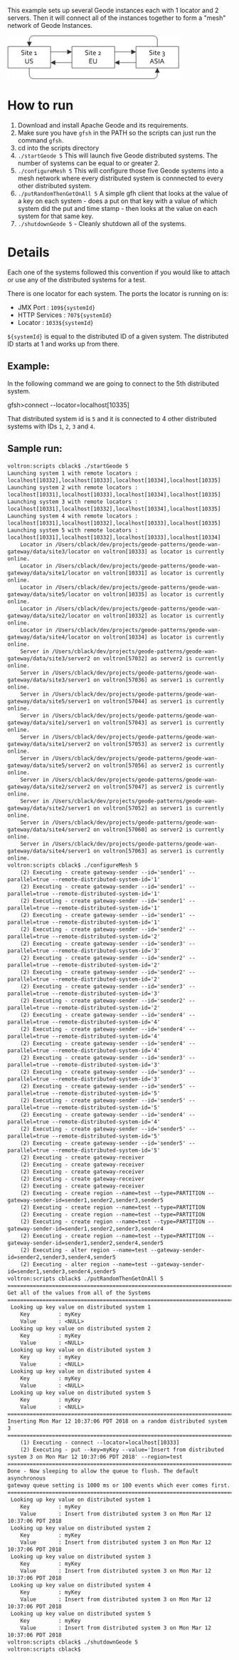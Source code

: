 This example sets up several Geode instances each with 1 locator and 2 servers.   Then it will connect all of the instances together to form a "mesh" network of Geode Instances.  

![Mesh Network](images/multisite-topology-parallel.png)


# How to run

1. Download and install Apache Geode and its requirements.
2. Make sure you have `gfsh` in the PATH so the scripts can just run the command `gfsh`.
3. cd into the scripts directory
3. `./startGeode 5`  This will launch five Geode distributed systems.   The number of systems can be equal to or greater 2.
4. `./configureMesh 5`  This will configure those five Geode systems into a mesh network where every distributed system is connnected to every other distributed system.
5. `./putRandomThenGetOnAll 5`  A simple gfh client that looks at the value of a key on each system - does a put on that key with a value of which system did the put and time stamp - then looks at the value on each system for that same key.
6. `./shutdownGeode 5` - Cleanly shutdown all of the systems.

# Details

Each one of the systems followed this convention if you would like to attach or use any of the distributed systems for a test.

There is one locator for each system.   The ports the locator is running on is:

* JMX Port : `109${systemId}`
* HTTP Services : `707${systemId}`
* Locator : `1033${systemId}`

`${systemId}` is equal to the distributed ID of a given system.   The distributed ID starts at 1 and works up from there.

## Example:

In the following command we are going to connect to the 5th distributed system.   

gfsh>connect --locator=localhost[10335]

That distributed system id is `5` and it is connected to 4 other distributed systems with IDs `1`, `2`, `3` and `4`.


## Sample run:

```
voltron:scripts cblack$ ./startGeode 5
Launching system 1 with remote locators : localhost[10332],localhost[10333],localhost[10334],localhost[10335]
Launching system 2 with remote locators : localhost[10331],localhost[10333],localhost[10334],localhost[10335]
Launching system 3 with remote locators : localhost[10331],localhost[10332],localhost[10334],localhost[10335]
Launching system 4 with remote locators : localhost[10331],localhost[10332],localhost[10333],localhost[10335]
Launching system 5 with remote locators : localhost[10331],localhost[10332],localhost[10333],localhost[10334]
	Locator in /Users/cblack/dev/projects/geode-patterns/geode-wan-gateway/data/site3/locator on voltron[10333] as locator is currently online.
	Locator in /Users/cblack/dev/projects/geode-patterns/geode-wan-gateway/data/site1/locator on voltron[10331] as locator is currently online.
	Locator in /Users/cblack/dev/projects/geode-patterns/geode-wan-gateway/data/site5/locator on voltron[10335] as locator is currently online.
	Locator in /Users/cblack/dev/projects/geode-patterns/geode-wan-gateway/data/site2/locator on voltron[10332] as locator is currently online.
	Locator in /Users/cblack/dev/projects/geode-patterns/geode-wan-gateway/data/site4/locator on voltron[10334] as locator is currently online.
	Server in /Users/cblack/dev/projects/geode-patterns/geode-wan-gateway/data/site3/server2 on voltron[57032] as server2 is currently online.
	Server in /Users/cblack/dev/projects/geode-patterns/geode-wan-gateway/data/site3/server1 on voltron[57036] as server1 is currently online.
	Server in /Users/cblack/dev/projects/geode-patterns/geode-wan-gateway/data/site5/server1 on voltron[57044] as server1 is currently online.
	Server in /Users/cblack/dev/projects/geode-patterns/geode-wan-gateway/data/site1/server1 on voltron[57043] as server1 is currently online.
	Server in /Users/cblack/dev/projects/geode-patterns/geode-wan-gateway/data/site1/server2 on voltron[57053] as server2 is currently online.
	Server in /Users/cblack/dev/projects/geode-patterns/geode-wan-gateway/data/site5/server2 on voltron[57056] as server2 is currently online.
	Server in /Users/cblack/dev/projects/geode-patterns/geode-wan-gateway/data/site2/server2 on voltron[57047] as server2 is currently online.
	Server in /Users/cblack/dev/projects/geode-patterns/geode-wan-gateway/data/site2/server1 on voltron[57052] as server1 is currently online.
	Server in /Users/cblack/dev/projects/geode-patterns/geode-wan-gateway/data/site4/server2 on voltron[57060] as server2 is currently online.
	Server in /Users/cblack/dev/projects/geode-patterns/geode-wan-gateway/data/site4/server1 on voltron[57063] as server1 is currently online.
voltron:scripts cblack$ ./configureMesh 5
	(2) Executing - create gateway-sender --id='sender1' --parallel=true --remote-distributed-system-id='1'
	(2) Executing - create gateway-sender --id='sender1' --parallel=true --remote-distributed-system-id='1'
	(2) Executing - create gateway-sender --id='sender1' --parallel=true --remote-distributed-system-id='1'
	(2) Executing - create gateway-sender --id='sender1' --parallel=true --remote-distributed-system-id='1'
	(2) Executing - create gateway-sender --id='sender2' --parallel=true --remote-distributed-system-id='2'
	(2) Executing - create gateway-sender --id='sender3' --parallel=true --remote-distributed-system-id='3'
	(2) Executing - create gateway-sender --id='sender2' --parallel=true --remote-distributed-system-id='2'
	(2) Executing - create gateway-sender --id='sender2' --parallel=true --remote-distributed-system-id='2'
	(2) Executing - create gateway-sender --id='sender3' --parallel=true --remote-distributed-system-id='3'
	(2) Executing - create gateway-sender --id='sender2' --parallel=true --remote-distributed-system-id='2'
	(2) Executing - create gateway-sender --id='sender4' --parallel=true --remote-distributed-system-id='4'
	(2) Executing - create gateway-sender --id='sender4' --parallel=true --remote-distributed-system-id='4'
	(2) Executing - create gateway-sender --id='sender4' --parallel=true --remote-distributed-system-id='4'
	(2) Executing - create gateway-sender --id='sender3' --parallel=true --remote-distributed-system-id='3'
	(2) Executing - create gateway-sender --id='sender3' --parallel=true --remote-distributed-system-id='3'
	(2) Executing - create gateway-sender --id='sender5' --parallel=true --remote-distributed-system-id='5'
	(2) Executing - create gateway-sender --id='sender5' --parallel=true --remote-distributed-system-id='5'
	(2) Executing - create gateway-sender --id='sender4' --parallel=true --remote-distributed-system-id='4'
	(2) Executing - create gateway-sender --id='sender5' --parallel=true --remote-distributed-system-id='5'
	(2) Executing - create gateway-sender --id='sender5' --parallel=true --remote-distributed-system-id='5'
	(2) Executing - create gateway-receiver
	(2) Executing - create gateway-receiver
	(2) Executing - create gateway-receiver
	(2) Executing - create gateway-receiver
	(2) Executing - create gateway-receiver
	(2) Executing - create region --name=test --type=PARTITION --gateway-sender-id=sender1,sender2,sender3,sender5
	(2) Executing - create region --name=test --type=PARTITION
	(2) Executing - create region --name=test --type=PARTITION
	(2) Executing - create region --name=test --type=PARTITION --gateway-sender-id=sender1,sender2,sender3,sender4
	(2) Executing - create region --name=test --type=PARTITION --gateway-sender-id=sender1,sender2,sender4,sender5
	(2) Executing - alter region --name=test --gateway-sender-id=sender2,sender3,sender4,sender5
	(2) Executing - alter region --name=test --gateway-sender-id=sender1,sender3,sender4,sender5
voltron:scripts cblack$ ./putRandomThenGetOnAll 5
===========================================================================
Get all of the values from all of the Systems
===========================================================================
 Looking up key value on distributed system 1
	Key         : myKey
	Value       : <NULL>
 Looking up key value on distributed system 2
	Key         : myKey
	Value       : <NULL>
 Looking up key value on distributed system 3
	Key         : myKey
	Value       : <NULL>
 Looking up key value on distributed system 4
	Key         : myKey
	Value       : <NULL>
 Looking up key value on distributed system 5
	Key         : myKey
	Value       : <NULL>
===========================================================================
Inserting Mon Mar 12 10:37:06 PDT 2018 on a random distributed system 3
===========================================================================
	(1) Executing - connect --locator=localhost[10333]
	(2) Executing - put --key=myKey --value='Insert from distributed system 3 on Mon Mar 12 10:37:06 PDT 2018' --region=test
===========================================================================
Done - Now sleeping to allow the queue to flush. The default asynchronous
gateway queue setting is 1000 ms or 100 events which ever comes first.
===========================================================================
 Looking up key value on distributed system 1
	Key         : myKey
	Value       : Insert from distributed system 3 on Mon Mar 12 10:37:06 PDT 2018
 Looking up key value on distributed system 2
	Key         : myKey
	Value       : Insert from distributed system 3 on Mon Mar 12 10:37:06 PDT 2018
 Looking up key value on distributed system 3
	Key         : myKey
	Value       : Insert from distributed system 3 on Mon Mar 12 10:37:06 PDT 2018
 Looking up key value on distributed system 4
	Key         : myKey
	Value       : Insert from distributed system 3 on Mon Mar 12 10:37:06 PDT 2018
 Looking up key value on distributed system 5
	Key         : myKey
	Value       : Insert from distributed system 3 on Mon Mar 12 10:37:06 PDT 2018
voltron:scripts cblack$ ./shutdownGeode 5
voltron:scripts cblack$

```
